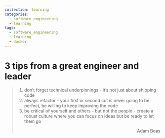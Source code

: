 ```yaml
---
collection: learning
categories:
  - software_engineering
  - learning
tags:
  - software_engineering
  - learning
  - docker
---
```


# 3 tips from a great engineer and leader

> 1. don’t forget technical underpinnings - it’s not just about shipping code
> 1. always refactor - your first or second cut is never going to be perfect, be willing to keep improving the code
> 1. be critical of yourself and others - but not the people - create a robust culture where you can focus on ideas but be ready to let them go
> <div style="text-align: right">Adam Boas</div>

